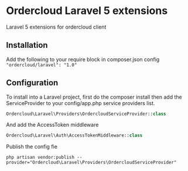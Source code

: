 # Ordercloud Laravel 5 extensions
Laravel 5 extensions for ordercloud client

## Installation
Add the following to your require block in composer.json config
``` "ordercloud/laravel": "1.0" ```

## Configuration
To install into a Laravel project, first do the composer install then add the ServiceProvider to your config/app.php service providers list.
```php
Ordercloud\Laravel\Providers\OrdercloudServiceProvider::class
```

And add the AccessToken middleware
```php
Ordercloud\Laravel\Auth\AccessTokenMiddleware::class
```

Publish the config fie
```
php artisan vendor:publish --provider="Ordercloud\Laravel\Providers\OrdercloudServiceProvider"
```
